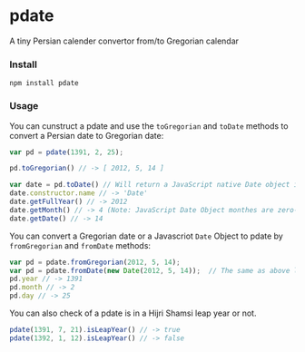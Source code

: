 # pdate
A tiny Persian calender convertor from/to Gregorian calendar

### Install 

    npm install pdate

### Usage
You can cunstruct a pdate and use the `toGregorian` and `toDate` methods to convert a Persian date to Gregorian date:
```javascript
var pd = pdate(1391, 2, 25);

pd.toGregorian() // -> [ 2012, 5, 14 ]

var date = pd.toDate() // Will return a JavaScript native Date object in Gregorian calender
date.constructor.name // -> 'Date'
date.getFullYear() // -> 2012
date.getMonth() // -> 4 (Note: JavaScript Date Object monthes are zero-based values)
date.getDate() // -> 14
```

You can convert a Gregorian date or a Javascriot `Date` Object to pdate by `fromGregorian` and `fromDate` methods:
```javascript
var pd = pdate.fromGregorian(2012, 5, 14);
var pd = pdate.fromDate(new Date(2012, 5, 14));  // The same as above line just using fromDate instead of fromGregorian
pd.year // -> 1391
pd.month // -> 2
pd.day // -> 25
```

You can also check of a pdate is in a Hijri Shamsi leap year or not.
```javascript
pdate(1391, 7, 21).isLeapYear() // -> true
pdate(1392, 1, 12).isLeapYear() // -> false
```
